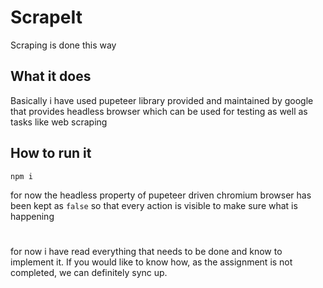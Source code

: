 # ScrapeIt
Scraping is done this way 


## What it does 
Basically i have used pupeteer library provided and maintained by google
that provides headless browser which can be used for testing as well as tasks
like web scraping

## How to run it

`npm i`

for now the headless property of pupeteer driven chromium browser has been kept as `false` so that every action is visible to make sure what is happening

#

for now i have read everything that needs to be done and know to implement it. If you would like to know how, as the assignment is not completed, we can definitely sync up. 